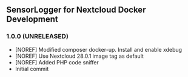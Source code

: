## SensorLogger for Nextcloud Docker Development

### 1.0.0 (UNRELEASED)
* [NOREF] Modified composer docker-up. Install and enable xdebug
* [NOREF] Use Nextcloud 28.0.1 image tag as default
* [NOREF] Added PHP code sniffer
* Initial commit
